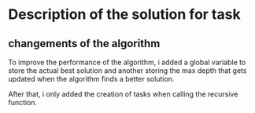 # Description of the solution for task

## changements of the algorithm

To improve the performance of the algorithm, i added a global variable to store the actual best solution and another storing the max depth that gets updated when the algorithm finds a better solution.

After that, i only added the creation of tasks when calling the recursive function.
